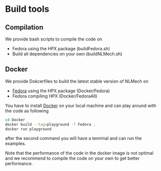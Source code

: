 # Build tools

## Compilation

We provide bash scripts to compile the code on 

* Fedora using the HPX package (buildFedora.sh)
* Build all dependencies on your own (buildNLMech.sh)


## Docker

We provide Dokcerfiles to build the latest stable version of NLMech on

* [Fedora](https://github.com/nonlocalmodels/NLMech/packages/384758?version=stable)  using the HPX package (Docker/Fedora)
* Fedora compiling HPX (Docker/FedoraAll)

You have to install [Docker](https://docs.docker.com/) on your local machine and can play around with the code as following

```bash
cd Docker
docker build --tag=playground -f Fedora .
docker run playground
```

after the second command you will have a temrinal and can run the examples.

Note that the performance of the code in the docker image is not optimal and we recommend to compile the code on your own to get better performance.



